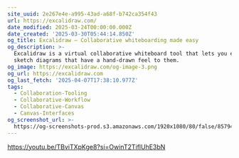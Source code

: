 ```yaml
---
site_uuid: 2e267e4e-a995-43ad-a68f-b742ca354f43
url: https://excalidraw.com/
date_modified: 2025-03-24T00:00:00.000Z
date_created: '2025-03-30T05:44:14.850Z'
og_title: Excalidraw — Collaborative whiteboarding made easy
og_description: >-
  Excalidraw is a virtual collaborative whiteboard tool that lets you easily
  sketch diagrams that have a hand-drawn feel to them.
og_image: https://excalidraw.com/og-image-3.png
og_url: https://excalidraw.com
og_last_fetch: '2025-04-07T17:38:10.977Z'
tags:
  - Collaboration-Tooling
  - Collaborative-Workflow
  - Collaborative-Canvas
  - Canvas-Interfaces
og_screenshot_url: >-
  https://og-screenshots-prod.s3.amazonaws.com/1920x1080/80/false/85794320b9feb680be86cb4ff4786146c4c1e3122f07b9b4799decfd979830f6.jpeg
---
```


https://youtu.be/TBviTXpKge8?si=OwinT2TiflUhE3bN